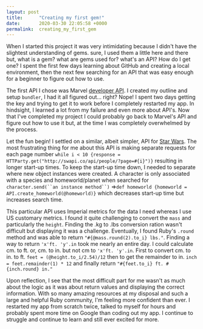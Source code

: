 ```yaml
---
layout: post
title:      "Creating my first gem!"
date:       2020-03-30 22:05:58 +0000
permalink:  creating_my_first_gem
---
```


When I started this project it was very intimidating because I didn't have the slightest understanding of gems. sure, I used them a little here and there but, what is a gem? what are gems used for? what's an API? How do I get one? I spent the first few days learning about GitHub and creating a local environment, then the next few searching for an API that was easy enough for a beginner to figure out how to use.

The first API I chose was Marvel [developer API](https://developer.marvel.com/). I created my outline and setup `bundler`, I had it all figured out... right? Nope! I spent two days getting the key and trying to get it to work before I completely restarted my app.  In hindsight, I learned a lot from my failure and even more about API's. Now that I've completed my project I could probably go back to Marvel's API and figure out how to use it but, at the time I was completely overwhelmed by the process.

Let the fun begin! I settled on a similar, albeit simpler, API for [Star Wars](https://swapi.co/api). The most frustrating thing for me about this API is making separate requests for each page number `while i < 10 {response = HTTParty.get("http://swapi.co/api/people/?page=#{i}")}` resulting in longer start-up times. To keep the start-up time down, I needed to separate where new object instances were created. A character is only associated with a species and homeworld/planet when searched for `character.send(``an instance method``)` =>`def homeworld {homeworld = API.create_homeworld(@homeworld)}` which decreases start-up time but increases search time.

This particular API uses Imperial metrics for the data I need whereas I use US customary metrics. I found it quite challenging to convert the `mass` and particularly the `height`. Finding the .kg to .lbs conversion ration wasn't difficult but displaying it was a challenge.  Eventually, I found Ruby's `.round` method and was able to return `"#{@mass.round(2).to_i} lbs."`. Finding a way to return `'x'ft. 'y'.in` took me nearly an entire day. I could calculate cm. to ft. or, cm. to in. but not cm to `'x'ft. 'y'.in`. First to convert cm. to in. to ft. `feet = (@height.to_i/2.54)/12` then to get the remainder to in. `inch = feet.remainder(1) * 12` and finally return `"#{feet.to_i} ft. #{inch.round} in."`

Upon reflection, I see that the most difficult part for me wasn't as much about the logic as it was about return values and displaying the correct information. With so many amazing resources at my disposal and such a large and helpful Ruby community, I'm feeling more confident than ever. I restarted my app from scratch twice,  talked to myself for hours and probably spent more time on Google than coding out my app. I continue to struggle and continue to learn and still ever excited for more.
